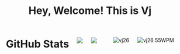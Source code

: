<h1 align="center">Hey, Welcome! This is Vj</h1>
<div style="display: flex; justify-content: space-evenly; align-items: center; flex-wrap: wrap;">
<h1 align="center">GitHub Stats</h1>
<img  src="https://streak-stats.demolab.com?user=Vijeyakumar26&theme=aura&hide_border=true&card_width=550"/>
<img  src="https://github-readme-stats.vercel.app/api?username=Vijeyakumar26&theme=aura&include_all_commits=true&card_width=550&hide_border=true&rank_icon=github"/></br>
<p align="left"> <img src="https://komarev.com/ghpvc/?username=Vijeyakumar26&label=Profile%20views&color=0e75b6&style=flat" alt="vj26" /> </p>
<p align="left"> <img src="https://www.freepik.com/icon/content_1183930#fromView=search&term=computer+typing&page=1&position=1&track=ais&track=ais" alt="vj26" /> 
55WPM
</p>
